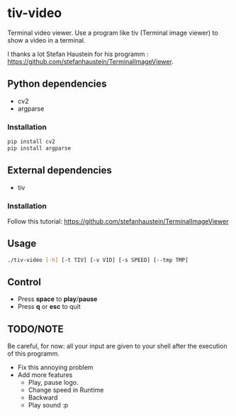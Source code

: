 # tiv-video
Terminal video viewer. Use a program like tiv (Terminal image viewer) to show a video in a terminal.

I thanks a lot Stefan Haustein for his programm : https://github.com/stefanhaustein/TerminalImageViewer.

## Python dependencies
- cv2
- argparse

### Installation
```bash
pip install cv2
pip install argparse
```

## External dependencies

- tiv

### Installation

Follow this tutorial: https://github.com/stefanhaustein/TerminalImageViewer


## Usage 

```bash
./tiv-video [-h] [-t TIV] [-v VID] [-s SPEED] [--tmp TMP]
```

## Control

- Press **space** to **play**/**pause**
- Press **q** or **esc** to quit

## TODO/NOTE

Be careful, for now: all your input are given to your shell after the execution of this programm. 

- Fix this annoying problem
- Add more features
  - Play, pause logo. 
  - Change speed in Runtime
  - Backward
  - Play sound :p
